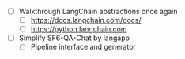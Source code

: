 - [ ] Walkthrough LangChain abstractions once again
    - [ ] https://docs.langchain.com/docs/
    - [ ] https://python.langchain.com
- [ ] Simplify SF6-QA-Chat by langapp
    - [ ] Pipeline interface and generator
